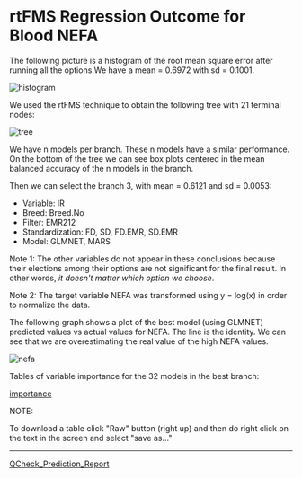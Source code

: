 # rtFMS Regression Outcome for Blood NEFA

The following picture is a histogram of the root mean square error after running all the options.We have a mean = 0.6972 with sd = 0.1001.

![histogram](https://github.com/JFMandujanoR/QCheck_Prediction_Report/blob/master/RMSE_NEFA.png)

We used the rtFMS technique to obtain the following tree with 21 terminal nodes:

![tree](https://github.com/JFMandujanoR/QCheck_Prediction_Report/blob/master/NEFA_tree.png)

We have n models per branch. These n models have a similar performance. On the bottom of the tree we can see box plots centered in the mean balanced accuracy of the n models in the branch. 

Then we can select the branch 3, with mean = 0.6121 and sd = 0.0053:

- Variable: IR
- Breed: Breed.No
- Filter: EMR212
- Standardization: FD, SD, FD.EMR, SD.EMR
- Model: GLMNET, MARS

Note 1: The other variables do not appear in these conclusions because their elections among their options are not significant for the final result. In other words, _it doesn't matter which option we choose_.

Note 2: The target variable NEFA was transformed using y = log(x) in order to normalize the data. 

The following graph shows a plot of the best model (using GLMNET) predicted values vs actual values for NEFA. The line is the identity. We can see that we are overestimating the real value of the high NEFA values.

![nefa](https://github.com/JFMandujanoR/QCheck_Prediction_Report/blob/master/NEFA_0.png)

Tables of variable importance for the 32 models in the best branch:

[importance](https://github.com/JFMandujanoR/QCheck_Prediction_Report/blob/master/NEFA_numeric_tables_importance.csv)

NOTE: 

To download a table click "Raw" button (right up) and then do right click on the text in the screen and select "save as..."
_________________________________________________________________________________________________________________________________
[QCheck_Prediction_Report](https://github.com/JFMandujanoR/QCheck_Prediction_Report/blob/master/README.md)

